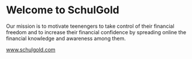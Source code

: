 # Welcome to SchulGold

Our mission is to motivate teenengers to take control of their financial freedom and to increase their financial confidence by spreading online the financial knowledge and awareness among them.

www.schulgold.com
